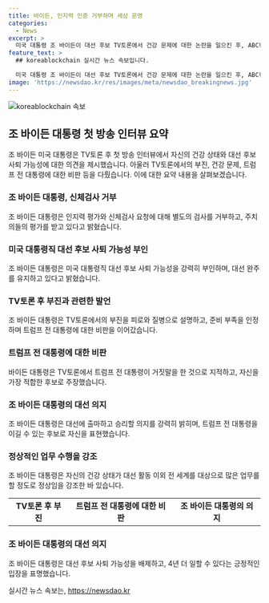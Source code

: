 ```yaml
---
title: 바이든, 인지력 인증 거부하며 세상 운영
categories:
  - News
excerpt: >
  미국 대통령 조 바이든이 대선 후보 TV토론에서 건강 문제에 대한 논란을 일으킨 후, ABC뉴스와의 인터뷰에서 대통령직 수행 적합성을 인증할 인지력 및 신경학적 독립 신체검사를 거부하는 입장을 밝혔다. 그는 대통령직 수행 능력에 대한 의문을 일축하며 건강 상태가 정상임을 강조하고 대선 완주 의사를 유지하고 있다고 강조했다. 이와 함께 TV토론 참패를 해명하고 트럼프 전 대통령에 대한 비판도 이어갔다.
feature_text: >
  ## koreablockchain 실시간 뉴스 속보입니다.

  미국 대통령 조 바이든이 대선 후보 TV토론에서 건강 문제에 대한 논란을 일으킨 후, ABC뉴스와의 인터뷰에서 대통령직 수행 적합성을 인증할 인지력 및 신경학적 독립 신체검사를 거부하는 입장을 밝혔다. 그는 대통령직 수행 능력에 대한 의문을 일축하며 건강 상태가 정상임을 강조하고 대선 완주 의사를 유지하고 있다고 강조했다. 이와 함께 TV토론 참패를 해명하고 트럼프 전 대통령에 대한 비판도 이어갔다.
image: 'https://newsdao.kr/res/images/meta/newsdao_breakingnews.jpg'
---
```


<p><img src="https://newsdao.kr/res/images/meta/newsdao_breakingnews.jpg" alt="koreablockchain 속보" /></p>

<h2 data-ke-size="size26">조 바이든 대통령 첫 방송 인터뷰 요약</h2>

<p data-ke-size="size16">조 바이든 미국 대통령은 TV토론 후 첫 방송 인터뷰에서 자신의 건강 상태와 대선 후보 사퇴 가능성에 대한 의견을 제시했습니다. 아울러 TV토론에서의 부진, 건강 문제, 트럼프 전 대통령에 대한 비판 등을 다뤘습니다. 이에 대한 요약 내용을 살펴보겠습니다.</p>

<h3 data-ke-size="size24">조 바이든 대통령, 신체검사 거부</h3>

<p data-ke-size="size16">조 바이든 대통령은 인지력 평가와 신체검사 요청에 대해 별도의 검사를 거부하고, 주치의들의 평가를 받고 있다고 밝혔습니다.</p>

<h3 data-ke-size="size24">미국 대통령직 대선 후보 사퇴 가능성 부인</h3>

<p data-ke-size="size16">조 바이든 대통령은 미국 대통령직 대선 후보 사퇴 가능성을 강력히 부인하며, 대선 완주를 유지하고 있다고 밝혔습니다.</p>

<h3 data-ke-size="size24">TV토론 후 부진과 관련한 발언</h3>

<p data-ke-size="size16">조 바이든 대통령은 TV토론에서의 부진을 피로와 질병으로 설명하고, 준비 부족을 인정하며 트럼프 전 대통령에 대한 비판을 이어갔습니다.</p>

<h3 data-ke-size="size24">트럼프 전 대통령에 대한 비판</h3>

<p data-ke-size="size16">바이든 대통령은 TV토론에서 트럼프 전 대통령이 거짓말을 한 것으로 지적하고, 자신을 가장 적합한 후보로 주장했습니다.</p>

<h3 data-ke-size="size24">조 바이든 대통령의 대선 의지</h3>

<p data-ke-size="size16">조 바이든 대통령은 대선에 출마하고 승리할 의지를 강력히 밝히며, 트럼프 전 대통령을 이길 수 있는 후보로 자신을 표현했습니다.</p>

<h3 data-ke-size="size24">정상적인 업무 수행을 강조</h3>

<p data-ke-size="size16">조 바이든 대통령은 자신의 건강 상태가 대선 활동 이외 전 세계를 대상으로 많은 업무를 할 정도로 정상임을 강조한 바 있습니다.</p>

<table>
    <tbody>
        <tr>
            <td style="text-align: center; height: 17px;"><b>TV토론 후 부진</b></td>
            <td style="text-align: center; height: 17px;"><b>트럼프 전 대통령에 대한 비판</b></td>
            <td style="text-align: center; height: 17px;"><b>조 바이든 대통령의 의지</b></td>
        </tr>
    </tbody>
</table>

<h3 data-ke-size="size24">조 바이든 대통령의 대선 의지</h3>

<p data-ke-size="size16">조 바이든 대통령은 대선 후보 사퇴 가능성을 배제하고, 4년 더 일할 수 있다는 긍정적인 입장을 표명했습니다.</p>
실시간 뉴스 속보는, <a href="https://newsdao.kr" rel="dofollow">https://newsdao.kr</a>


